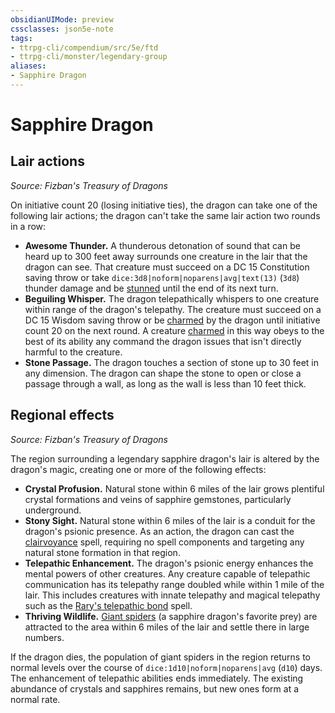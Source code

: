 ```yaml
---
obsidianUIMode: preview
cssclasses: json5e-note
tags:
- ttrpg-cli/compendium/src/5e/ftd
- ttrpg-cli/monster/legendary-group
aliases:
- Sapphire Dragon
---
```

# Sapphire Dragon

## Lair actions
_Source: Fizban's Treasury of Dragons_

On initiative count 20 (losing initiative ties), the dragon can take one of the following lair actions; the dragon can't take the same lair action two rounds in a row:

- **Awesome Thunder.** A thunderous detonation of sound that can be heard up to 300 feet away surrounds one creature in the lair that the dragon can see. That creature must succeed on a DC 15 Constitution saving throw or take `dice:3d8|noform|noparens|avg|text(13)` (`3d8`) thunder damage and be [stunned](Інструменти%20ДМ/CLI/rules/conditions.md#Stunned) until the end of its next turn.  
- **Beguiling Whisper.** The dragon telepathically whispers to one creature within range of the dragon's telepathy. The creature must succeed on a DC 15 Wisdom saving throw or be [charmed](Інструменти%20ДМ/CLI/rules/conditions.md#Charmed) by the dragon until initiative count 20 on the next round. A creature [charmed](Інструменти%20ДМ/CLI/rules/conditions.md#Charmed) in this way obeys to the best of its ability any command the dragon issues that isn't directly harmful to the creature.  
- **Stone Passage.** The dragon touches a section of stone up to 30 feet in any dimension. The dragon can shape the stone to open or close a passage through a wall, as long as the wall is less than 10 feet thick.  

## Regional effects
_Source: Fizban's Treasury of Dragons_

The region surrounding a legendary sapphire dragon's lair is altered by the dragon's magic, creating one or more of the following effects:

- **Crystal Profusion.** Natural stone within 6 miles of the lair grows plentiful crystal formations and veins of sapphire gemstones, particularly underground.  
- **Stony Sight.** Natural stone within 6 miles of the lair is a conduit for the dragon's psionic presence. As an action, the dragon can cast the [clairvoyance](Інструменти%20ДМ/CLI/spells/clairvoyance-xphb.md) spell, requiring no spell components and targeting any natural stone formation in that region.  
- **Telepathic Enhancement.** The dragon's psionic energy enhances the mental powers of other creatures. Any creature capable of telepathic communication has its telepathy range doubled while within 1 mile of the lair. This includes creatures with innate telepathy and magical telepathy such as the [Rary's telepathic bond](Інструменти%20ДМ/CLI/spells/rarys-telepathic-bond-xphb.md) spell.  
- **Thriving Wildlife.** [Giant spiders](Інструменти%20ДМ/CLI/bestiary/beast/giant-spider-xmm.md) (a sapphire dragon's favorite prey) are attracted to the area within 6 miles of the lair and settle there in large numbers.  

If the dragon dies, the population of giant spiders in the region returns to normal levels over the course of `dice:1d10|noform|noparens|avg` (`d10`) days. The enhancement of telepathic abilities ends immediately. The existing abundance of crystals and sapphires remains, but new ones form at a normal rate.